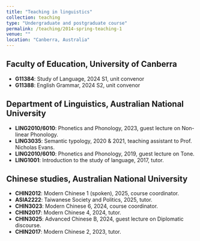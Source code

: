 ```yaml
---
title: "Teaching in linguistics"
collection: teaching
type: "Undergraduate and postgraduate course"
permalink: /teaching/2014-spring-teaching-1
venue: ""
location: "Canberra, Australia"
---
```


## Faculty of Education, University of Canberra
  - **G11384**: Study of Language, 2024 S1, unit convenor
  - **G11388**: English Grammar, 2024 S2, unit convenor
  
## Department of Linguistics, Australian National University
  - **LING2010/6010**: Phonetics and Phonology, 2023, guest lecture on Non-linear Phonology.
  - **LING3035**: Semantic typology, 2020 & 2021, teaching assistant to Prof. Nicholas Evans. 
  - **LING2010/6010**: Phonetics and Phonology, 2019, guest lecture on Tone.
  - **LING1001**: Introduction to the study of language, 2017, tutor.

## Chinese studies, Australian National University
  - **CHIN2012**: Modern Chinese 1 (spoken), 2025, course coordinator.
  - **ASIA2222**: Taiwanese Society and Politics, 2025, tutor.
  - **CHIN3023**: Modern Chinese 6, 2024, course coordinator.
  - **CHIN2017**: Modern Chinese 4, 2024, tutor.
  - **CHIN3025**: Advanced Chinese B, 2024, guest lecture on Diplomatic discourse. 
  - **CHIN2017**: Modern Chinese 2, 2023, tutor.



